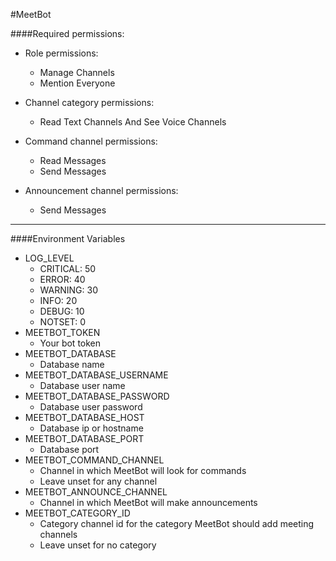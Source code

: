 #MeetBot

####Required permissions:
* Role permissions:
    * Manage Channels
    * Mention Everyone

* Channel category permissions:
    * Read Text Channels And See Voice Channels

* Command channel permissions:
    * Read Messages
    * Send Messages

* Announcement channel permissions:
    * Send Messages
    
---
####Environment Variables
* LOG_LEVEL
    * CRITICAL: 50
    * ERROR: 40
    * WARNING: 30
    * INFO: 20
    * DEBUG: 10
    * NOTSET: 0
* MEETBOT_TOKEN
    * Your bot token
* MEETBOT_DATABASE
    * Database name
* MEETBOT_DATABASE_USERNAME
    * Database user name
* MEETBOT_DATABASE_PASSWORD
    * Database user password
* MEETBOT_DATABASE_HOST
    * Database ip or hostname
* MEETBOT_DATABASE_PORT
    * Database port
* MEETBOT_COMMAND_CHANNEL
    * Channel in which MeetBot will look for commands
    * Leave unset for any channel
* MEETBOT_ANNOUNCE_CHANNEL
    * Channel in which MeetBot will make announcements
* MEETBOT_CATEGORY_ID
    * Category channel id for the category MeetBot should add meeting channels
    * Leave unset for no category